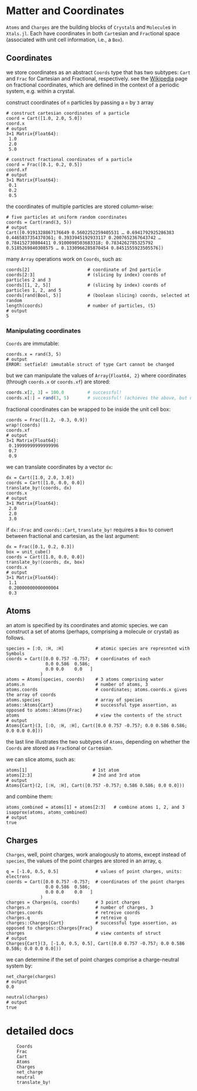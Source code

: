 # Matter and Coordinates

`Atoms` and `Charges` are the building blocks of `Crystal`s and `Molecule`s in
`Xtals.jl`. Each have coordinates in both `Cart`esian and `Frac`tional space
(associated with unit cell information, i.e., a `Box`).

## Coordinates

we store coordinates as an abstract `Coords` type that has two subtypes: `Cart`
and `Frac` for Cartesian and Fractional, respectively. see the
[Wikipedia](https://en.wikipedia.org/wiki/Fractional_coordinates) page on
fractional coordinates, which are defined in the context of a periodic system,
e.g. within a crystal.

construct coordinates of `n` particles by passing a `n` by `3` array
```jldoctest
# construct cartesian coordinates of a particle
coord = Cart([1.0, 2.0, 5.0])
coord.x
# output
3×1 Matrix{Float64}:
 1.0
 2.0
 5.0
```
```jldoctest
# construct fractional coordinates of a particle
coord = Frac([0.1, 0.2, 0.5])
coord.xf
# output
3×1 Matrix{Float64}:
 0.1
 0.2
 0.5
```

the coordinates of multiple particles are stored column-wise:
```jldoctest matter; output=false
# five particles at uniform random coordinates
coords = Cart(rand(3, 5))
# output
Cart([0.9191328867176649 0.5602252259405531 … 0.6941792925286383 0.4465837354370361; 0.3933945192933117 0.2007652367643742 … 0.784152730804411 0.9100098503683318; 0.7834262785325792 0.5185269840308575 … 0.1330966285870454 0.8451555923505576])
```

many `Array` operations work on `Coords`, such as:
```jldoctest; output=false
coords[2]                      # coordinate of 2nd particle
coords[2:3]                    # (slicing by index) coords of particles 2 and 3
coords[[1, 2, 5]]              # (slicing by index) coords of particles 1, 2, and 5
coords[rand(Bool, 5)]          # (boolean slicing) coords, selected at random
length(coords)                 # number of particles, (5)
# output
5
```

### Manipulating coordinates

`Coords` are immutable:
```jldoctest matter
coords.x = rand(3, 5)
# output
ERROR: setfield! immutable struct of type Cart cannot be changed
```
but we can manipulate the values of `Array{Float64, 2}` where coordinates
(through `coords.x` or `coords.xf`) are stored:

```julia
coords.x[2, 3] = 100.0         # successful!
coords.x[:] = rand(3, 5)       # successful! (achieves the above, but need the [:] to say "overwrite all of the elements"
```

fractional coordinates can be wrapped to be inside the unit cell box:
```jldoctest
coords = Frac([1.2, -0.3, 0.9])
wrap!(coords)
coords.xf
# output
3×1 Matrix{Float64}:
 0.19999999999999996
 0.7
 0.9
```

we can translate coordinates by a vector `dx`:
```jldoctest
dx = Cart([1.0, 2.0, 3.0])
coords = Cart([1.0, 0.0, 0.0])  
translate_by!(coords, dx)
coords.x
# output
3×1 Matrix{Float64}:
 2.0
 2.0
 3.0
```

if `dx::Frac` and `coords::Cart`, `translate_by!` requires a `Box` to convert
between fractional and cartesian, as the last argument:
```jldoctest
dx = Frac([0.1, 0.2, 0.3])
box = unit_cube()
coords = Cart([1.0, 0.0, 0.0])
translate_by!(coords, dx, box)
coords.x
# output
3×1 Matrix{Float64}:
 1.1
 0.20000000000000004
 0.3
```

## Atoms

an atom is specified by its coordinates and atomic species. we can construct a
set of atoms (perhaps, comprising a molecule or crystal) as follows.

```jldoctest matter; output=false
species = [:O, :H, :H]            # atomic species are represnted with Symbols
coords = Cart([0.0 0.757 -0.757;  # coordinates of each
               0.0 0.586  0.586;
               0.0 0.0    0.0   ]
             )
atoms = Atoms(species, coords)    # 3 atoms comprising water
atoms.n                           # number of atoms, 3
atoms.coords                      # coordinates; atoms.coords.x gives the array of coords
atoms.species                     # array of species
atoms::Atoms{Cart}                # successful type assertion, as opposed to atoms::Atoms{Frac}
atoms                             # view the contents of the struct
# output
Atoms{Cart}(3, [:O, :H, :H], Cart([0.0 0.757 -0.757; 0.0 0.586 0.586; 0.0 0.0 0.0]))
```

the last line illustrates the two subtypes of `Atoms`, depending on whether the
`Coords` are stored as `Frac`tional or `Cart`esian.

we can slice atoms, such as:
```jldoctest matter; output=false
atoms[1]                         # 1st atom
atoms[2:3]                       # 2nd and 3rd atom
# output
Atoms{Cart}(2, [:H, :H], Cart([0.757 -0.757; 0.586 0.586; 0.0 0.0]))
```

and combine them:
```jldoctest matter
atoms_combined = atoms[1] + atoms[2:3]   # combine atoms 1, 2, and 3
isapprox(atoms, atoms_combined)
# output
true
```

## Charges

`Charges`, well, point charges, work analogously to atoms, except instead of
`species`, the values of the point charges are stored in an array, `q`.

```jldoctest matter; output=false
q = [-1.0, 0.5, 0.5]              # values of point charges, units: electrons
coords = Cart([0.0 0.757 -0.757;  # coordinates of the point charges
               0.0 0.586  0.586;
               0.0 0.0    0.0   ]
             )
charges = Charges(q, coords)      # 3 point charges
charges.n                         # number of charges, 3
charges.coords                    # retreive coords
charges.q                         # retreive q
charges::Charges{Cart}            # successful type assertion, as opposed to charges::Charges{Frac}
charges                           # view contents of struct
# output
Charges{Cart}(3, [-1.0, 0.5, 0.5], Cart([0.0 0.757 -0.757; 0.0 0.586 0.586; 0.0 0.0 0.0]))
```

we can determine if the set of point charges comprise a charge-neutral system by:
```jldoctest matter
net_charge(charges)
# output
0.0
```
```jldoctest matter
neutral(charges)
# output
true
```

# detailed docs

```@docs
    Coords
    Frac
    Cart
    Atoms
    Charges
    net_charge
    neutral
    translate_by!
```

